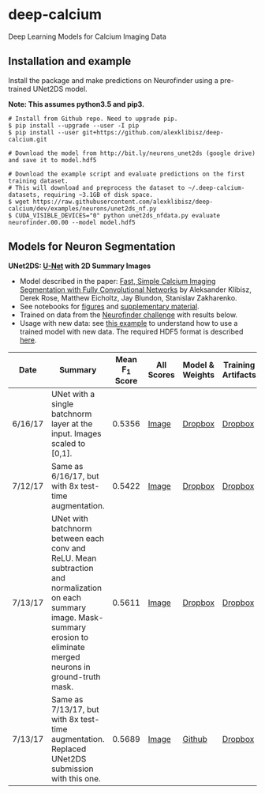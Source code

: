 # deep-calcium

Deep Learning Models for Calcium Imaging Data

## Installation and example

Install the package and make predictions on Neurofinder using a pre-trained UNet2DS model.

**Note: This assumes python3.5 and pip3.**

```
# Install from Github repo. Need to upgrade pip.
$ pip install --upgrade --user -I pip
$ pip install --user git+https://github.com/alexklibisz/deep-calcium.git

# Download the model from http://bit.ly/neurons_unet2ds (google drive) and save it to model.hdf5

# Download the example script and evaluate predictions on the first training dataset.
# This will download and preprocess the dataset to ~/.deep-calcium-datasets, requiring ~3.1GB of disk space.
$ wget https://raw.githubusercontent.com/alexklibisz/deep-calcium/dev/examples/neurons/unet2ds_nf.py
$ CUDA_VISIBLE_DEVICES="0" python unet2ds_nfdata.py evaluate neurofinder.00.00 --model model.hdf5

```

## Models for Neuron Segmentation

**UNet2DS: [U-Net](https://arxiv.org/abs/1505.04597) with 2D Summary Images**

- Model described in the paper: [Fast, Simple Calcium Imaging Segmentation with Fully Convolutional Networks](https://arxiv.org/abs/1707.06314) by Aleksander Klibisz, Derek Rose, Matthew Eicholtz, Jay Blundon, Stanislav Zakharenko.
- See notebooks for [figures](https://github.com/alexklibisz/deep-calcium/blob/36bd9d1824b6a44c9eac3bb6ce8e25f913c6a6d5/notebooks/dlmia_workshop_figures.ipynb) and [supplementary material](https://github.com/alexklibisz/deep-calcium/blob/36bd9d1824b6a44c9eac3bb6ce8e25f913c6a6d5/notebooks/dlmia_workshop_supplementary.ipynb).
- Trained on data from the [Neurofinder challenge](http://neurofinder.codeneuro.org/) with results below.
- Usage with new data: see [this example](https://github.com/alexklibisz/deep-calcium/blob/dev/examples/neurons/unet2ds_sjdata.py) to understand how to use a trained model with new data. The required HDF5 format is described [here](https://github.com/alexklibisz/deep-calcium/blob/36bd9d1824b6a44c9eac3bb6ce8e25f913c6a6d5/deepcalcium/datasets/nf.py#L37-L43).

| Date | Summary | Mean F<sub>1</sub> Score | All Scores | Model & Weights | Training Artifacts | Commit |
|---|---|---|---|---|---|---|
|6/16/17|UNet with a single batchnorm layer at the input. Images scaled to [0,1]. |0.5356|[Image](https://github.com/alexklibisz/deep-calcium/blob/dev/media/nf_scores_unet2ds_0.5356.png)|[Dropbox](https://www.dropbox.com/sh/tqbclt7muuvqfw4/AACqVVA8oJlZNIYvfc6x6gO2a/weights_val_nf_f1_mean.hdf5?dl=1)|[Dropbox](https://www.dropbox.com/sh/tqbclt7muuvqfw4/AADET6ZVlUbHZsqHKgwDOysXa?dl=0)|[0bda9d4](https://github.com/alexklibisz/deep-calcium/commit/0bda9d4b9cad71fb3685671c2e699c88d9195a24)|
|7/12/17|Same as 6/16/17, but with 8x test-time augmentation. |0.5422|[Image](https://github.com/alexklibisz/deep-calcium/blob/dev/media/nf_scores_unet2ds-tta_0.5422.png)|[Dropbox](https://www.dropbox.com/s/x5bv4klz16ai6wa/model_val_nf_f1_mean.hdf5?dl=1)|[Dropbox](https://www.dropbox.com/sh/tqbclt7muuvqfw4/AADET6ZVlUbHZsqHKgwDOysXa?dl=0)|[f1b33bf](https://github.com/alexklibisz/deep-calcium/commit/f1b33bfe48425d0d7a33f7f74ded19905a24b88f)|
|7/13/17|UNet with batchnorm between each conv and ReLU. Mean subtraction and normalization on each summary image. Mask-summary erosion to eliminate merged neurons in ground-truth mask.|0.5611|[Image](https://github.com/alexklibisz/deep-calcium/blob/dev/media/nf_scores_unet2ds_0.5611.png)|[Dropbox](https://www.dropbox.com/sh/5nwrxj1pvsbxvwn/AAAteOMVC45Ovf6g2iu10c_Ya/1499980441_model_07_0.843.hdf5?dl=1)|[Dropbox](https://www.dropbox.com/sh/5nwrxj1pvsbxvwn/AABW_ksvueR3GdJIVCyNdFxIa?dl=0)|[2b15d1b](https://github.com/alexklibisz/deep-calcium/blob/2b15d1b07a780ff4b2477524f255e41533fc6205/deepcalcium/models/neurons/unet_2d_summary.py)|
|7/13/17|Same as 7/13/17, but with 8x test-time augmentation. Replaced UNet2DS submission with this one. |0.5689|[Image](https://github.com/alexklibisz/deep-calcium/blob/dev/media/nf_scores_unet2ds-tta_0.5689.png)|[Github](https://github.com/alexklibisz/deep-calcium/releases/tag/v0.0.1-weights)|[Dropbox](https://www.dropbox.com/sh/5nwrxj1pvsbxvwn/AABW_ksvueR3GdJIVCyNdFxIa?dl=0)|[2b15d1b](https://github.com/alexklibisz/deep-calcium/blob/2b15d1b07a780ff4b2477524f255e41533fc6205/deepcalcium/models/neurons/unet_2d_summary.py)|
